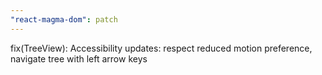 ```yaml
---
"react-magma-dom": patch
---
```


fix(TreeView): Accessibility updates: respect reduced motion preference, navigate tree with left arrow keys